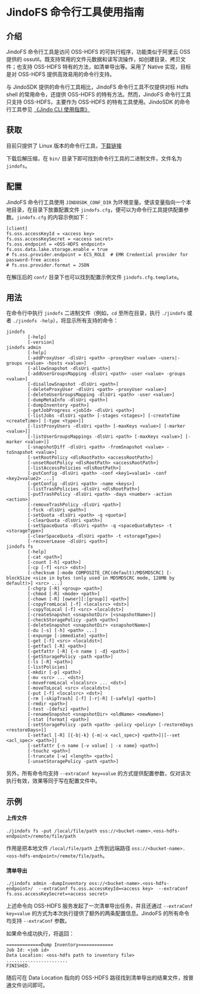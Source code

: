 # JindoFS 命令行工具使用指南

## 介绍

JindoFS 命令行工具是访问 OSS-HDFS 的可执行程序，功能类似于阿里云 OSS 提供的 ossutil。既支持常用的文件元数据和读写流操作，如创建目录、拷贝文件；也支持 OSS-HDFS 特有的方法，如清单导出等。采用了 Native 实现，目标是对 OSS-HDFS 提供高效易用的命令行支持。

与 JindoSDK 提供的命令行工具相比，JindoFS 命令行工具不仅提供对标 Hdfs shell 的常用命令，还提供 OSS-HDFS 的特有方法。然而，JindoFS 命令行工具只支持 OSS-HDFS，主要作为 OSS-HDFS 的特有工具使用。JindoSDK 的命令行工具参见 [《Jindo CLI 使用指南》](../jindosdk/jindosdk_cli_options.md)

## 获取

目前只提供了 Linux 版本的命令行工具，[下载链接](./jindofs_cli_download.md)

下载后解压缩，在 `bin/` 目录下即可找到命令行工具的二进制文件，文件名为 `jindofs`。

## 配置

JindoFS 命令行工具使用 `JINDOSDK_CONF_DIR` 为环境变量。使该变量指向一个本地目录，在目录下放置配置文件 `jindofs.cfg`，便可以为命令行工具提供配置参数。`jindofs.cfg` 的内容示例如下：
```text
[client]
fs.oss.accessKeyId = <access key>
fs.oss.accessKeySecret = <access secret>
fs.oss.endpoint = <OSS-HDFS endpoint>
fs.oss.data.lake.storage.enable = true
# fs.oss.provider.endpoint = ECS_ROLE  # EMR Credential provider for password-free access
# fs.oss.provider.format = JSON
```

在解压后的 `conf/` 目录下也可以找到配置示例文件 `jindofs.cfg.template`。

## 用法

在命令行中执行 `jindofs` 二进制文件（例如，`cd` 至所在目录，执行 `./jindofs` 或者 `./jindofs -help`），将显示所有支持的命令：
```shell
jindofs
        [-help]
        [-version]
jindofs admin
        [-help]
        [-addProxyUser -dlsUri <path> -proxyUser <value> -users|-groups <value> -hosts <value>] 
        [-allowSnapshot -dlsUri <path>]
        [-addUserGroupsMapping -dlsUri <path> -user <value> -groups <value>]
        [-disallowSnapshot -dlsUri <path>]
        [-deleteProxyUser -dlsUri <path> -proxyUser <value>]
        [-deleteUserGroupsMapping -dlsUri <path> -user <value>]
        [-dumpMetaInfo -dlsUri <path>]
        [-dumpInventory <path>]
        [-getJobProgress <jobId> -dlsUri <path>]
        [-listJobs -dlsUri <path> [-stages <stages>] [-createTime <createTime>] [-type <type>]]
        [-listProxyUsers -dlsUri <path> [-maxKeys <value>] [-marker <value>]]
        [-listUserGroupsMappings -dlsUri <path> [-maxKeys <value>] [-marker <value>]]
        [-snapshotDiff -dlsUri <path> -fromSnapshot <value> -toSnapshot <value>]
        [-setRootPolicy <dlsRootPath> <accessRootPath>]
        [-unsetRootPolicy <dlsRootPath> <accessRootPath>]
        [-listAccessPolicies <dlsRootPath>]
        [-putConfig -dlsUri <path> -conf <key1=value1> -conf <key2=value2> ...]
        [-getConfig -dlsUri <path> -name <keys>]
        [-listTrashPolicies -dlsUri <dlsRootPath>]
        [-putTrashPolicy -dlsUri <path> -days <number> -action <action>]
        [-removeTrashPolicy -dlsUri <path>]
        [-fsck -dlsUri <path>]
        [-setQuota -dlsUri <path> -q <quota>]
        [-clearQuota -dlsUri <path>]
        [-setSpaceQuota -dlsUri <path> -q <spaceQuotaBytes> -t <storageType>]
        [-clearSpaceQuota -dlsUri <path> -t <storageType>]
        [-recoverLease -dlsUri <path>]
jindofs fs
        [-help]
        [-cat <path>]
        [-count [-h] <path>]
        [-cp [-f] <src> <dst>]
        [-checksum [-mode COMPOSITE_CRC(default)/MD5MD5CRC] [-blockSize <size in bytes (only used in MD5MD5CRC mode, 128MB by default)>] <src> ...]
        [-chgrp [-R] <group> <path>]
        [-chmod [-R] <mode> <path>]
        [-chown [-R] [owner][:[group]] <path>]
        [-copyFromLocal [-f] <localsrc> <dst>]
        [-copyToLocal [-f] <src> <localdst>]
        [-createSnapshot <snapshotDir> [<snapshotName>]]
        [-checkStoragePolicy -path <path>]
        [-deleteSnapshot <snapshotDir> <snapshotName>]
        [-du [-s] [-h] <path> ...]
        [-expunge [-immediate] <path>]
        [-get [-f] <src> <localdst>]
        [-getfacl [-R] <path>]
        [-getfattr [-R] {-n name | -d} <path>]
        [-getStoragePolicy -path <path>]
        [-ls [-R] <path>]
        [-listPolicies]
        [-mkdir [-p] <path>]
        [-mv <src> ... <dst>]
        [-moveFromLocal <localsrc> ... <dst>]
        [-moveToLocal <src> <localdst>]
        [-put [-f] <localsrc> <dst>]
        [-rm [-skipTrash] [-f] [-r|-R] [-safely] <path>]
        [-rmdir <path>]
        [-test -[defsz] <path>]
        [-renameSnapshot <snapshotDir> <oldName> <newName>]
        [-stat [format] <path>]
        [-setStoragePolicy -path <path> -policy <policy> [-restoreDays <restoreDays>]]
        [-setfacl [-R] [{-b|-k} {-m|-x <acl_spec>} <path>]|[--set <acl_spec> <path>]]
        [-setfattr {-n name [-v value] | -x name} <path>]
        [-touchz <path>]
        [-truncate [-w] <length> <path>]
        [-unsetStoragePolicy -path <path>]
```

另外，所有命令均支持 `--extraConf key=value` 的方式提供配置参数，仅对该次执行有效，效果等同于写在配置文件中。

## 示例

#### 上传文件

```shell
./jindofs fs -put /local/file/path oss://<bucket-name>.<oss-hdfs-endpoint>/remote/file/path
```

作用是把本地文件 `/local/file/path` 上传到远端路径 `oss://<bucket-name>.<oss-hdfs-endpoint>/remote/file/path`。

#### 清单导出

```shell
./jindofs admin -dumpInventory oss://<bucket-name>.<oss-hdfs-endpoint>/  --extraConf fs.oss.accessKeyId=<access key>  --extraConf fs.oss.accessKeySecret=<access secret>
```

上述命令向 OSS-HDFS 服务发起了一次清单导出任务，并且还通过 `--extraConf key=value` 的方式为本次执行提供了额外的两条配置信息。JindoFS 的所有命令均支持 `--extraConf` 参数。

如果命令成功执行，将返回：
```shell
=============Dump Inventory=============
Job Id: <job id>
Data Location: <oss-hdfs path to inventory file>
.......................
FINISHED.
```

随后可在 Data Location 指向的 OSS-HDFS 路径找到清单导出的结果文件，按普通文件访问即可。
